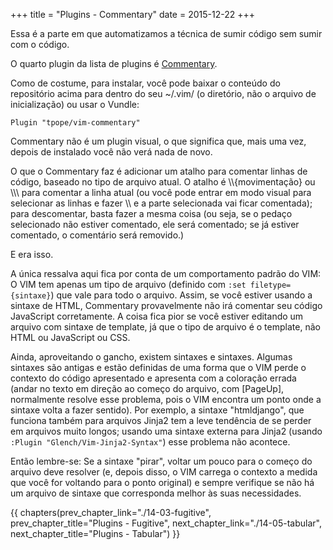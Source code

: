 +++
title = "Plugins - Commentary"
date = 2015-12-22
+++

Essa é a parte em que automatizamos a técnica de sumir código sem sumir com o
código.

<!-- more -->

O quarto plugin da lista de plugins é
[Commentary](https://github.com/tpope/vim-commentary).

Como de costume, para instalar, você pode baixar o conteúdo do repositório
acima para dentro do seu ~/.vim/ (o diretório, não o arquivo de inicialização)
ou usar o Vundle:

```viml
Plugin "tpope/vim-commentary"
```

Commentary não é um plugin visual, o que significa que, mais uma vez, depois de
instalado você não verá nada de novo.

O que o Commentary faz é adicionar um atalho para comentar linhas de código,
baseado no tipo de arquivo atual. O atalho é \\\\{movimentação} ou \\\\\\ para
comentar a linha atual (ou você pode entrar em modo visual para selecionar as
linhas e fazer \\\\ e a parte selecionada vai ficar comentada); para descomentar,
basta fazer a mesma coisa (ou seja, se o pedaço selecionado não estiver
comentado, ele será comentado; se já estiver comentado, o comentário será
removido.)

E era isso.

A única ressalva aqui fica por conta de um comportamento padrão do VIM: O VIM
tem apenas um tipo de arquivo (definido com `:set filetype={sintaxe}`) que vale
para todo o arquivo. Assim, se você estiver usando a sintaxe de HTML,
Commentary provavelmente não irá comentar seu código JavaScript corretamente. A
coisa fica pior se você estiver editando um arquivo com sintaxe de template, já
que o tipo de arquivo é o template, não HTML ou JavaScript ou CSS.

Ainda, aproveitando o gancho, existem sintaxes e sintaxes. Algumas sintaxes são
antigas e estão definidas de uma forma que o VIM perde o contexto do código
apresentado e apresenta com a coloração errada (andar no texto em direção ao
começo do arquivo, com [PageUp], normalmente resolve esse problema, pois o VIM
encontra um ponto onde a sintaxe volta a fazer sentido). Por exemplo, a sintaxe
"htmldjango", que funciona também para arquivos Jinja2 tem a leve tendência de
se perder em arquivos muito longos; usando uma sintaxe externa para Jinja2
(usando `:Plugin "Glench/Vim-Jinja2-Syntax"`) esse problema não acontece.

Então lembre-se: Se a sintaxe "pirar", voltar um pouco para o começo do arquivo
deve resolver (e, depois disso, o VIM carrega o contexto a medida que você for
voltando para o ponto original) e sempre verifique se não há um arquivo de
sintaxe que corresponda melhor às suas necessidades.

{{ chapters(prev_chapter_link="./14-03-fugitive", prev_chapter_title="Plugins - Fugitive", next_chapter_link="./14-05-tabular", next_chapter_title="Plugins - Tabular") }}
